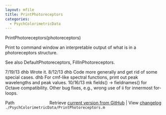 ```yaml
---
layout: mfile
title: PrintPhotoreceptors
categories:
  - PsychColorimetricData
---
```


PrintPhotoreceptors\(photoreceptors\)

Print to command window an interpretable output
of what is in a photoreceptors structure.

See also DefaultPhotoreceptors, FillInPhotoreceptors.

7/19/13  dhb  Wrote it.
8/12/13  dhb  Code more generally and get rid of some special cases.
         dhb  For cmf\-like spectral functions, print out peak wavelengths and peak values.
10/16/13  mk  fields\(\) \-\> fieldnames\(\) for Octave compatibility. Other
              bug fixes, e.g., wrong use of ii for innermost for\-loops.


<div class="code_header" style="text-align:right;">
  <span style="float:left;">Path&nbsp;&nbsp;</span> <span class="counter">Retrieve <a href=
  "https://raw.github.com/Psychtoolbox-3/Psychtoolbox-3/beta/./PsychColorimetricData/PrintPhotoreceptors.m">current version from GitHub</a> | View <a href=
  "https://github.com/Psychtoolbox-3/Psychtoolbox-3/commits/beta/./PsychColorimetricData/PrintPhotoreceptors.m">changelog</a></span>
</div>
<div class="code">
  <code>./PsychColorimetricData/PrintPhotoreceptors.m</code>
</div>
